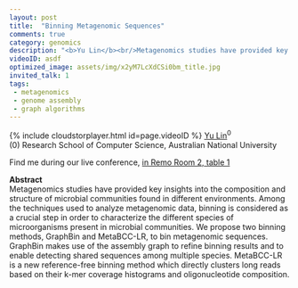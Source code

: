 ```yaml
---
layout: post
title:  "Binning Metagenomic Sequences"
comments: true
category: genomics
description: "<b>Yu Lin</b><br/>Metagenomics studies have provided key insights in..."
videoID: asdf
optimized_image: assets/img/x2yM7LcXdCSi0bm_title.jpg
invited_talk: 1
tags:
 - metagenomics
 - genome assembly
 - graph algorithms
---
```

{% include cloudstorplayer.html id=page.videoID %}
[<u>Yu Lin</u>](http://users.cecs.anu.edu.au/~u1024708/)<sup>0</sup><br/>
\(0\) Research School of Computer Science, Australian National University

Find me during our live conference, [in Remo Room 2, table 1](https://remo.co)

<b>Abstract</b><br/>
Metagenomics studies have provided key insights into the composition and structure of microbial communities found in different environments. Among the techniques used to analyze metagenomic data, binning is considered as a crucial step in order to characterize the different species of microorganisms present in microbial communities. We propose two binning methods, GraphBin and MetaBCC-LR, to bin metagenomic sequences. GraphBin makes use of the assembly graph to refine binning results and to enable detecting shared sequences among multiple species. MetaBCC-LR is a new reference-free binning method which directly clusters long reads based on their k-mer coverage histograms and oligonucleotide composition.
